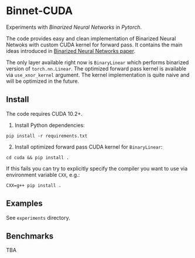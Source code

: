 # Binnet-CUDA
Experiments with _Binarized Neural Networks_ in _Pytorch_.

The code provides easy and clean implementation of Binarized Neural Netwoks with custom CUDA kernel for forward pass.
It contains the main ideas introduced in
[Binarized Neural Networks paper](https://papers.nips.cc/paper/2016/file/d8330f857a17c53d217014ee776bfd50-Paper.pdf).

The only layer available right now is `BinaryLinear` which performs
binarized version of `torch.nn.Linear`. The optimized forward pass kernel
is available via `use_xnor_kernel` argument.
The kernel implementation is quite naive and will be optimized in the future.


## Install
The code requires CUDA 10.2+.

1. Install Python dependencies:
```shell
pip install -r requirements.txt
```
2. Install optimized forward pass CUDA kernel for `BinaryLinear`:
```
cd cuda && pip install .
```
If this fails you can try to explicitly specify the compiler you want to use via environment
variable `CXX`, e.g.:
```shell
CXX=g++ pip install .
```

## Examples
See `experiments` directory.

## Benchmarks
TBA




